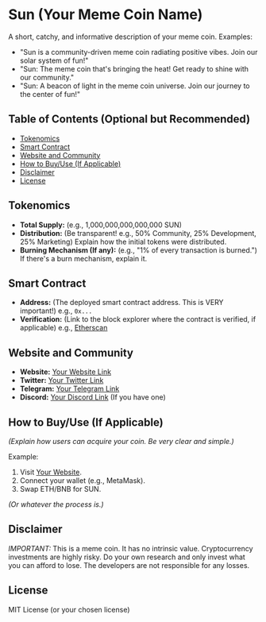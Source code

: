 # Sun (Your Meme Coin Name)

A short, catchy, and informative description of your meme coin.  Examples:

* "Sun is a community-driven meme coin radiating positive vibes. Join our solar system of fun!"
* "Sun: The meme coin that's bringing the heat! Get ready to shine with our community."
* "Sun: A beacon of light in the meme coin universe. Join our journey to the center of fun!"

## Table of Contents (Optional but Recommended)

* [Tokenomics](#tokenomics)
* [Smart Contract](#smart-contract)
* [Website and Community](#website-and-community)
* [How to Buy/Use (If Applicable)](#how-to-buy-use)
* [Disclaimer](#disclaimer)
* [License](#license)

## Tokenomics <a name="tokenomics"></a>

* **Total Supply:**  (e.g., 1,000,000,000,000,000 SUN)
* **Distribution:** (Be transparent!  e.g., 50% Community, 25% Development, 25% Marketing)  Explain how the initial tokens were distributed.
* **Burning Mechanism (If any):**  (e.g., "1% of every transaction is burned.")  If there's a burn mechanism, explain it.

## Smart Contract <a name="smart-contract"></a>

* **Address:** (The deployed smart contract address.  This is VERY important!)  e.g., `0x...`
* **Verification:** (Link to the block explorer where the contract is verified, if applicable) e.g., [Etherscan](https://etherscan.io/address/0x...)

## Website and Community <a name="website-and-community"></a>

* **Website:** [Your Website Link](https://yourwebsite.com)
* **Twitter:** [Your Twitter Link](https://twitter.com/yoursuncoin)
* **Telegram:** [Your Telegram Link](https://t.me/yoursuncoin)
* **Discord:** [Your Discord Link](https://discord.gg/yoursuncoin) (If you have one)

## How to Buy/Use (If Applicable) <a name="how-to-buy-use"></a>

*(Explain how users can acquire your coin.  Be very clear and simple.)*

Example:

1. Visit [Your Website](https://yourwebsite.com).
2. Connect your wallet (e.g., MetaMask).
3. Swap ETH/BNB for SUN.

*(Or whatever the process is.)*

## Disclaimer <a name="disclaimer"></a>

*IMPORTANT:*  This is a meme coin. It has no intrinsic value.  Cryptocurrency investments are highly risky.  Do your own research and only invest what you can afford to lose.  The developers are not responsible for any losses.

## License <a name="license"></a>

MIT License (or your chosen license)

